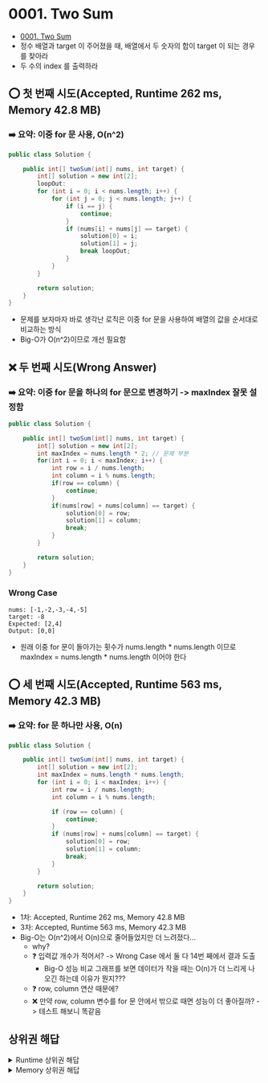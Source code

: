 # 0001. Two Sum
- <a href="https://leetcode.com/problems/two-sum/" target="_blank">0001. Two Sum</a>
- 정수 배열과 target 이 주어졌을 때, 배열에서 두 숫자의 합이 target 이 되는 경우를 찾아라
- 두 수의 index 를 출력하라

## :o: 첫 번째 시도(Accepted, Runtime 262 ms, Memory 42.8 MB)
### :arrow_right: 요약: 이중 for 문 사용, O(n^2)

```java
public class Solution {

    public int[] twoSum(int[] nums, int target) {
        int[] solution = new int[2];
        loopOut:
        for (int i = 0; i < nums.length; i++) {
            for (int j = 0; j < nums.length; j++) {
                if (i == j) {
                    continue;
                }
                if (nums[i] + nums[j] == target) {
                    solution[0] = i;
                    solution[1] = j;
                    break loopOut;
                }
            }
        }

        return solution;
    }
}
```
- 문제를 보자마자 바로 생각난 로직은 이중 for 문을 사용하여 배열의 값을 순서대로 비교하는 방식
- Big-O가 O(n^2)이므로 개선 필요함

## :x: 두 번째 시도(Wrong Answer)
### :arrow_right: 요약: 이중 for 문을 하나의 for 문으로 변경하기 -> maxIndex 잘못 설정함

```java
public class Solution {

    public int[] twoSum(int[] nums, int target) {
        int[] solution = new int[2];
        int maxIndex = nums.length * 2; // 문제 부분
        for(int i = 0; i < maxIndex; i++) {
            int row = i / nums.length;
            int column = i % nums.length;
            if(row == column) {
                continue;
            }
            if(nums[row] + nums[column] == target) {
                solution[0] = row;
                solution[1] = column;
                break;
            }
        }

        return solution;
    }
}
```
### Wrong Case
```text
nums: [-1,-2,-3,-4,-5]
target: -8
Expected: [2,4]
Output: [0,0]
```
- 원래 이중 for 문이 돌아가는 횟수가 nums.length * nums.length 이므로 maxIndex = nums.length * nums.length 이어야 한다

## :o: 세 번째 시도(Accepted, Runtime 563 ms, Memory 42.3 MB)
### :arrow_right: 요약: for 문 하나만 사용, O(n)

```java
public class Solution {

    public int[] twoSum(int[] nums, int target) {
        int[] solution = new int[2];
        int maxIndex = nums.length * nums.length;
        for (int i = 0; i < maxIndex; i++) {
            int row = i / nums.length;
            int column = i % nums.length;

            if (row == column) {
                continue;
            }
            if (nums[row] + nums[column] == target) {
                solution[0] = row;
                solution[1] = column;
                break;
            }
        }

        return solution;
    }
}
```
- 1차: Accepted, Runtime 262 ms, Memory 42.8 MB
- 3차: Accepted, Runtime 563 ms, Memory 42.3 MB
- Big-O는 O(n^2)에서 O(n)으로 줄어들었지만 더 느려졌다...
    - why?
    - :question: 입력값 개수가 적어서? -> Wrong Case 에서 둘 다 14번 째에서 결과 도출
        - Big-O 성능 비교 그래프를 보면 데이터가 작을 때는 O(n)가 더 느리게 나오긴 하는데 이유가 뭔지???
    - :question: row, column 연산 때문에?
    - :x: 만약 row, column 변수를 for 문 안에서 밖으로 때면 성능이 더 좋아질까? -> 테스트 해보니 똑같음

## 상위권 해답
<details>
<summary>Runtime 상위권 해답</summary>

### Runtime 0 ms
```java
class Solution {
    public int[] twoSum(int[] nums, int target) {
        
        for(int i=1;i<nums.length;i++){
            for(int j=i;j<nums.length;j++){
                if(nums[j]+nums[j-i]==target)
                    return new int[]{j-i,j};
            }
        }
        return new int[2];
        
    }
}
```

### Runtime 2 ms
```java
class Solution {
    public int[] twoSum(int[] nums, int target) {
        
        int[] res = new int[2];
        
        HashMap<Integer, Integer> hMap = new HashMap<Integer, Integer>();
        for (int i = 0; i < nums.length; i++) {
            hMap.put(nums[i], i);
        }

        for (int i = 0; i < nums.length; i++) {
            int diff = target - nums[i];
            if (hMap.containsKey(diff) && hMap.get(diff) != i) {
                res[0] = i;
                res[1] = hMap.get(diff);
                break;
            }
        }

        return res;
    }
}
```

### Runtime 4 ms
```java
class Solution {
    public int[] twoSum(int[] nums, int target) {
        Map<Integer, Integer> record = new HashMap<>();
        // List<Integer> result = new ArrayList<>();
        int[] result = new int[2];
        for (int i = 0; i < nums.length; i++) { // i = 0;            i = 1;
            int remaining = target - nums[i]; // remaining = 7 ;     remaining = 2;
            if (record.keySet().contains(remaining)) { // false      true  
                // result.add(record.get(nums[i]));
                // result.add(i);
                result[0] = record.get(remaining);                  // 0
                result[1] = i;                                      // 1 
            } else {
                record.putIfAbsent(nums[i], i); // [2, 0]
            }
            
        }
        // int[] resultArray = result.stream().mapToInt(v -> v).toArray();
        return result;
    }
}

```
</details>
<details>

<summary>Memory 상위권 해답</summary>

### Memory 37.8 MB
```java
class Solution {

	public static int[] twoSum(int[] nums, int target) {
  		Map<Integer, Integer> hashmap = new HashMap<>();

      	for (int i = 0; i < nums.length; i++)
            hashmap.put(nums[i], i);

        int[] twoSum = new int[2];
        for (int i = 0; i < nums.length; i++) {
            twoSum[0] = i;
            int find = target - nums[i];
            int temp = hashmap.containsKey(find) ? hashmap.get(find) : -1;
            if (temp != -1 && temp != i) {
                twoSum[1] = temp;
                break;
            }
        }
        return twoSum;
    }
  
}
```

### Memory 40.6 MB
```java
import java.util.HashMap;

class Solution {
    public int[] twoSum(int[] nums, int target) {
        HashMap<Integer, Integer> map = new HashMap<>();
        for (int i = 0; i < nums.length; i++) {
            if (map.containsKey(target - nums[i])) {
                return new int[] {map.get(target - nums[i]), i};
            }
            map.put(nums[i], i);
        }
        return new int[0];
    }
}
```

### Memory 41 MB
```java
class Solution {
    public int[] twoSum(int[] nums, int target) {
        for(int x = 0; x < nums.length; x++){
            for(int y = x+1; y < nums.length; y++){
                if(nums[x]+nums[y] == target){
                    System.gc();
                    return new int[] {x, y};
                }
            }
        }
        return null;
    }
}
```

### Memory 41.1 MB
```java
class Solution {
    public int[] twoSum(int[] nums, int target) {
        for(int i=0 ; i<nums.length ; i++){
            int needtofind = target - nums[i];
            for(int j=i+1; j<nums.length; j++){
                    if(nums[j] == needtofind){
                    int[] arr= new int[2];
                    arr[0]=i;
                    arr[1]=j;
                    System.gc();
                    return arr;
                }

            }
        }
        return null;
    }
}
```
</details>